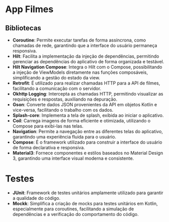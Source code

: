 # App Filmes

## Bibliotecas

- **Coroutine**: 
  Permite executar tarefas de forma assíncrona, como chamadas de rede, garantindo que a interface do usuário permaneça responsiva.
- **Hilt**: 
  Facilita a implementação da injeção de dependências, permitindo gerenciar as dependências do aplicativo de forma organizada e testável.
- **Hilt Navigation Compose**: 
  Integra o Hilt com o Compose, possibilitando a injeção de ViewModels diretamente nas funções composáveis, simplificando a gestão do estado da view.
- **Retrofit**: 
  É utilizado para realizar chamadas HTTP para a API de filmes, facilitando a comunicação com o servidor.
- **Okhttp Logging**: 
  Intercepta as chamadas HTTP, permitindo visualizar as requisições e respostas, auxiliando na depuração.
- **Gson**: 
  Converte dados JSON provenientes da API em objetos Kotlin e vice-versa, facilitando o trabalho com os dados.
- **Splash-core**: 
  Implementa a tela de splash, exibida ao iniciar o aplicativo.
- **Coil**: 
  Carrega imagens de forma eficiente e otimizada, utilizando o Compose para exibi-las nas telas.
- **Navigation**: 
  Permite a navegação entre as diferentes telas do aplicativo, garantindo uma experiência fluida para o usuário.
- **Compose**: 
  É o framework utilizado para construir a interface do usuário de forma declarativa e responsiva.
- **Material3**: 
  Fornece componentes e estilos baseados no Material Design 3, garantindo uma interface visual moderna e consistente.

# Testes

- **JUnit**: 
  Framework de testes unitários amplamente utilizado para garantir a qualidade do código.
- **Mockk**: 
  Simplifica a criação de mocks para testes unitários em Kotlin, especialmente para coroutines, facilitando a simulação de dependências e a verificação do comportamento do código.


